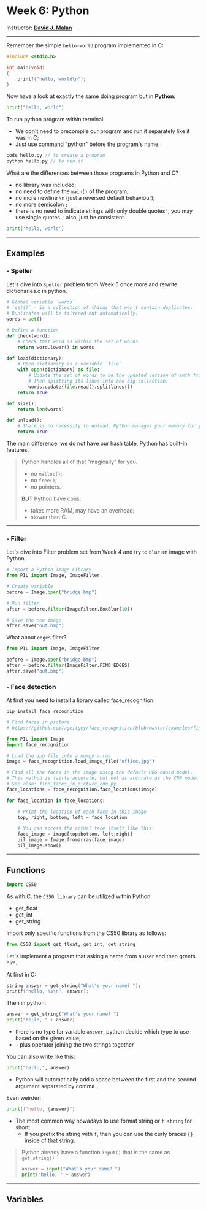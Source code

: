 # Week 6: Python

Instructor: **[David J. Malan](https://github.com/dmalan)**

---

Remember the simple `hello-world` program implemented in C:

```c++
#include <stdio.h>

int main(void)
{
    printf("hello, world\n");
}
```

Now have a look at exactly the same doing program but in **Python**:

```python
print("hello, world")
```

To run python program within terminal:
- We don't need to precompile our program and run it separately like it was in C;
- Just use command "python" before the program's name.

```c++
code hello.py // to create a program
python hello.py // to run it
```

What are the differences between those programs in Python and C?
- no library was included;
- no need to define the `main()` of the program;
- no more newline `\n` (just a reversed default behaviour);
- no more semicolon `;`
- there is no need to indicate strings with only double quotes`"`, you may use single quotes `'` also, 
just be consistent.

```python
print('hello, world')
```

---

## Examples

### - Speller

Let's dive into `Speller` problem from Week 5 once more and rewrite dictionaries.c in python.

```python
# Global variable `words`
# `set()` - is a collection of things that won't contain duplicates.
# Duplicates will be filtered out automatically.
words = set()

# Define a function
def check(word):
    # Check that word is within the set of words
    return word.lower() in words

def load(dictionary):
    # Open dictionary as a variable `file`
    with open(dictionary) as file:
        # Update the set of words to be the updated version of smth from `file` as a result of reading.
        # Then splitting its lines into one big collection.
        words.update(file.read().splitlines())
    return True

def size():
    return len(words)

def unload():
    # There is no necessity to unload, Python manages your memory for you. 
    return True
```

The main difference: we do not have our hash table, Python has built-in features. 

> Python handles all of that "magically" for you.
> - no `malloc()`;
> - no `free()`;
> - no pointers.
> 
> **BUT** Python have cons:
> - takes more RAM, may have an overhead;
> - slower than C.

---

### - Filter

Let's dive into Filter problem set from Week 4 and try to `blur` an image with Python.

```python
# Import a Python Image Library
from PIL import Image, ImageFilter

# Create variable
before = Image.open("bridge.bmp")

# Run filter
after = before.filter(ImageFilter.BoxBlur(10))

# Save the new image
after.save("out.bmp")
```

What about `edges` filter?

```python
from PIL import Image, ImageFilter

before = Image.open("bridge.bmp")
after = before.filter(ImageFilter.FIND_EDGES)
after.save("out.bmp")
```

### - Face detection

At first you need to install a library called face_recognition:

```commandline
pip install face_recognition
```

```python
# Find faces in picture
# https://github.com/ageitgey/face_recognition/blob/master/examples/find_faces_in_picture.py

from PIL import Image
import face_recognition

# Load the jpg file into a numpy array
image = face_recognition.load_image_file("office.jpg")

# Find all the faces in the image using the default HOG-based model.
# This method is fairly accurate, but not as accurate as the CNN model and not GPU accelerated.
# See also: find_faces_in_picture_cnn.py
face_locations = face_recognition.face_locations(image)

for face_location in face_locations:

    # Print the location of each face in this image
    top, right, bottom, left = face_location

    # You can access the actual face itself like this:
    face_image = image[top:bottom, left:right]
    pil_image = Image.fromarray(face_image)
    pil_image.show()
```

---

## Functions

```python
import CS50
```

As with C, the `CS50 library` can be utilized within Python:
- get_float
- get_int
- get_string

Import only specific functions from the CS50 library as follows:

```python
from CS50 import get_float, get_int, get_string
```

Let's implement a program that asking a name from a user and then greets him.

At first in C:

```c++
string answer = get_string("What's your name? ");
printf("hello, %s\n", answer);
```

Then in python:

```python
answer = get_string("What's your name? ")
print("hello, " + answer)
```

- there is no type for variable `answer`, python decide which type to use based on the given value;
- `+` plus operator joining the two strings together

You can also write like this:

```python
print("hello,", answer)
```

- Python will automatically add a space between the first and the second argument separated by comma `,`

Even weirder:

```python
print(f"hello, {answer}")
```

- The most common way nowadays to use format string or `f string` for short:
  - If you prefix the string with `f`, then you can use the curly braces `{}` inside of that string.

> Python already have a function `input()` that is the same as `get_string()`
>
> ```python
> answer = input("What's your name? ")
> print("hello, " + answer)
> ```

---

## Variables
